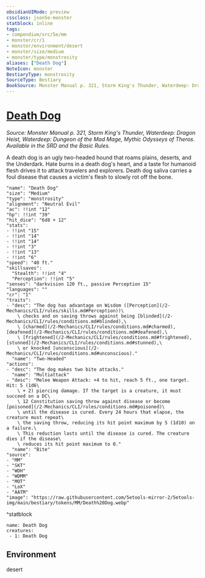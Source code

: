 ```yaml
---
obsidianUIMode: preview
cssclass: json5e-monster
statblock: inline
tags:
- compendium/src/5e/mm
- monster/cr/1
- monster/environment/desert
- monster/size/medium
- monster/type/monstrosity
aliases: ["Death Dog"]
NoteIcon: monster
BestiaryType: monstrosity
SourceType: Bestiary
BookSource: Monster Manual p. 321, Storm King's Thunder, Waterdeep: Dragon Heist, Waterdeep: Dungeon of the Mad Mage, Mythic Odysseys of Theros. Available in the SRD and the Basic Rules.
---
```

# [Death Dog](2-Mechanics/CLI/bestiary/monstrosity/death-dog.md)
*Source: Monster Manual p. 321, Storm King's Thunder, Waterdeep: Dragon Heist, Waterdeep: Dungeon of the Mad Mage, Mythic Odysseys of Theros. Available in the SRD and the Basic Rules.*  

A death dog is an ugly two-headed hound that roams plains, deserts, and the Underdark. Hate burns in a death dog's heart, and a taste for humanoid flesh drives it to attack travelers and explorers. Death dog saliva carries a foul disease that causes a victim's flesh to slowly rot off the bone.

```statblock
"name": "Death Dog"
"size": "Medium"
"type": "monstrosity"
"alignment": "Neutral Evil"
"ac": !!int "12"
"hp": !!int "39"
"hit_dice": "6d8 + 12"
"stats":
- !!int "15"
- !!int "14"
- !!int "14"
- !!int "3"
- !!int "13"
- !!int "6"
"speed": "40 ft."
"skillsaves":
  "Stealth": !!int "4"
  "Perception": !!int "5"
"senses": "darkvision 120 ft., passive Perception 15"
"languages": ""
"cr": "1"
"traits":
- "desc": "The dog has advantage on Wisdom ([Perception](/2-Mechanics/CLI/rules/skills.md#Perception))\
    \ checks and on saving throws against being [blinded](/2-Mechanics/CLI/rules/conditions.md#blinded),\
    \ [charmed](/2-Mechanics/CLI/rules/conditions.md#charmed), [deafened](/2-Mechanics/CLI/rules/conditions.md#deafened),\
    \ [frightened](/2-Mechanics/CLI/rules/conditions.md#frightened), [stunned](/2-Mechanics/CLI/rules/conditions.md#stunned),\
    \ or knocked [unconscious](/2-Mechanics/CLI/rules/conditions.md#unconscious)."
  "name": "Two-Headed"
"actions":
- "desc": "The dog makes two bite attacks."
  "name": "Multiattack"
- "desc": "Melee Weapon Attack: +4 to hit, reach 5 ft., one target. Hit: 5 (1d6\
    \ + 2) piercing damage. If the target is a creature, it must succeed on a DC\
    \ 12 Constitution saving throw against disease or become [poisoned](/2-Mechanics/CLI/rules/conditions.md#poisoned)\
    \ until the disease is cured. Every 24 hours that elapse, the creature must repeat\
    \ the saving throw, reducing its hit point maximum by 5 (1d10) on a failure.\
    \ This reduction lasts until the disease is cured. The creature dies if the disease\
    \ reduces its hit point maximum to 0."
  "name": "Bite"
"source":
- "MM"
- "SKT"
- "WDH"
- "WDMM"
- "MOT"
- "LoX"
- "AATM"
"image": "https://raw.githubusercontent.com/5etools-mirror-2/5etools-img/main/bestiary/tokens/MM/Death%20Dog.webp"
```
^statblock

```encounter-table
name: Death Dog
creatures:
 - 1: Death Dog
```

## Environment

desert